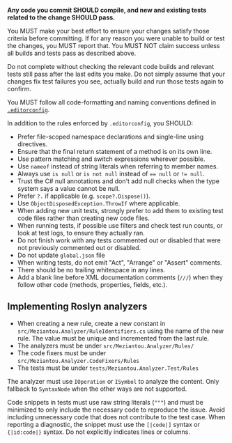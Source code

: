 **Any code you commit SHOULD compile, and new and existing tests related to the change SHOULD pass.**

You MUST make your best effort to ensure your changes satisfy those criteria before committing. If for any reason you were unable to build or test the changes, you MUST report that. You MUST NOT claim success unless all builds and tests pass as described above.

Do not complete without checking the relevant code builds and relevant tests still pass after the last edits you make. Do not simply assume that your changes fix test failures you see, actually build and run those tests again to confirm.

You MUST follow all code-formatting and naming conventions defined in [`.editorconfig`](/.editorconfig).

In addition to the rules enforced by `.editorconfig`, you SHOULD:

- Prefer file-scoped namespace declarations and single-line using directives.
- Ensure that the final return statement of a method is on its own line.
- Use pattern matching and switch expressions wherever possible.
- Use `nameof` instead of string literals when referring to member names.
- Always use `is null` or `is not null` instead of `== null` or `!= null`.
- Trust the C# null annotations and don't add null checks when the type system says a value cannot be null.
- Prefer `?.` if applicable (e.g. `scope?.Dispose()`).
- Use `ObjectDisposedException.ThrowIf` where applicable.
- When adding new unit tests, strongly prefer to add them to existing test code files rather than creating new code files.
- When running tests, if possible use filters and check test run counts, or look at test logs, to ensure they actually ran.
- Do not finish work with any tests commented out or disabled that were not previously commented out or disabled.
- Do not update `global.json` file
- When writing tests, do not emit "Act", "Arrange" or "Assert" comments.
- There should be no trailing whitespace in any lines.
- Add a blank line before XML documentation comments (`///`) when they follow other code (methods, properties, fields, etc.).

## Implementing Roslyn analyzers

- When creating a new rule, create a new constant in `src/Meziantou.Analyzer/RuleIdentifiers.cs` using the name of the new rule. The value must be unique and incremented from the last rule.
- The analyzers must be under `src/Meziantou.Analyzer/Rules/`
- The code fixers must be under `src/Meziantou.Analyzer.CodeFixers/Rules`
- The tests must be under `tests/Meziantou.Analyzer.Test/Rules`

The analyzer must use `IOperation` or `ISymbol` to analyze the content. Only fallback to `SyntaxNode` when the other ways are not supported.

Code snippets in tests must use raw string literals (`"""`) and must be minimized to only include the necessary code to reproduce the issue. Avoid including unnecessary code that does not contribute to the test case.
When reporting a diagnostic, the snippet must use the `[|code|]` syntax or `{|id:code|}` syntax. Do not explicitly indicates lines or columns.
